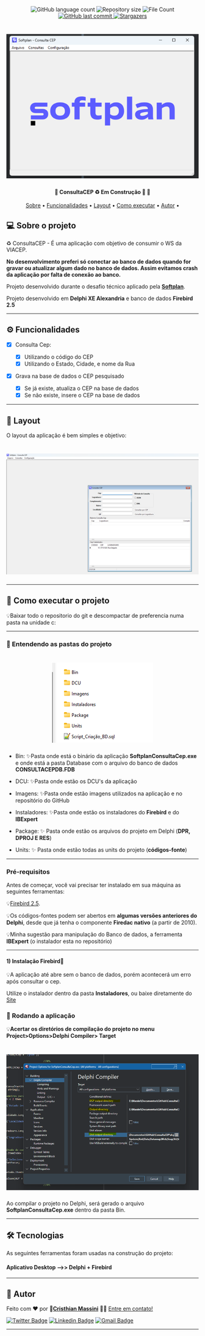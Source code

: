 <p align="center">
  <img alt="GitHub language count" src="https://img.shields.io/github/languages/count/crismassini/ConsultaCep?color=%2304D361">

  <img alt="Repository size" src="https://img.shields.io/github/repo-size/crismassini/ConsultaCep">
  <img alt="File Count" src="https://img.shields.io/github/directory-file-count/crismassini/ConsultaCep">
  
  <a href="https://github.com/crismassini/ConsultaCep/commits/master">
    <img alt="GitHub last commit" src="https://img.shields.io/github/last-commit/crismassini/ConsultaCep">
  </a>
    
   <a href="https://github.com/crismassini/ConsultaCep/stargazers">
    <img alt="Stargazers" src="https://img.shields.io/github/stars/crismassini/ConsultaCep?style=social">
  </a>

</p>
<h1 align="center">
    <img alt="ConsultaCEp" title="#ConsultaCEP" src="./Imagens/principal.png" />
</h1>

<h4 align="center"> 
	🚧  ConsultaCEP ♻️ Em Construção 🚀 🚧
</h4>

<p align="center">
 <a href="#-sobre-o-projeto">Sobre</a> •
 <a href="#-funcionalidades">Funcionalidades</a> •
 <a href="#-layout">Layout</a> • 
 <a href="#-como-executar-o-projeto">Como executar</a> • 
 <a href="#-autor">Autor</a> • 
</p>

## 💻 Sobre o projeto

♻️ ConsultaCEP - É uma aplicação com objetivo de consumir o WS da VIACEP.

**No desenvolvimento preferi só conectar ao banco de dados quando for gravar ou atualizar algum dado no banco de dados. Assim evitamos crash da aplicação por falta de conexão ao banco.**

Projeto desenvolvido durante o desafio técnico aplicado pela **[Softplan](https://www.softplan.com.br/)**.

Projeto desenvolvido em **Delphi XE Alexandria** e banco de dados **Firebird 2.5**

---

## ⚙️ Funcionalidades

- [x] Consulta Cep:

  - [x] Utilizando o código do CEP
  - [x] Utilizando o Estado, Cidade, e nome da Rua

- [x] Grava na base de dados o CEP pesquisado
  - [x] Se já existe, atualiza o CEP na base de dados
  - [x] Se não existe, insere o CEP na base de dados

---

## 🎨 Layout

O layout da aplicação é bem simples e objetivo:

<h1 align="center">
    <img alt="Tela" title="Tela" src="./Imagens/TelaConsultaCep.png" />
</h1>

---

## 🚀 Como executar o projeto

💡Baixar todo o repositorio do git e descompactar de preferencia numa pasta na unidade c:

---

### 🚀 Entendendo as pastas do projeto

<h1 align="center">
    <img alt="Pastas" title="#Pastas" src="./Imagens/diretorio.png" />
</h1>

- Bin: ✨Pasta onde está o binário da aplicação **SoftplanConsultaCep.exe** e onde está a pasta Database com o arquivo do banco de dados **CONSULTACEPDB.FDB**

- DCU: ✨Pasta onde estão os DCU's da aplicação

- Imagens: ✨Pasta onde estão imagens utilizados na aplicação e no repositório do GitHub

- Instaladores: ✨Pasta onde estão os instaladores do **Firebird** e do **IBExpert**

- Package: ✨ Pasta onde estão os arquivos do projeto em Delphi (**DPR, DPROJ E RES**)

- Units: ✨ Pasta onde estão todas as units do projeto (**códigos-fonte**)

---

### Pré-requisitos

Antes de começar, você vai precisar ter instalado em sua máquina as seguintes ferramentas:

💡[Firebird 2.5](https://firebirdsql.org/en/firebird-2-5/).

💡Os códigos-fontes podem ser abertos em **algumas versões anteriores do Delphi**, desde que já tenha o componente **Firedac nativo** (a partir de 2010).

💡Minha sugestão para manipulação do Banco de dados, a ferramenta **IBExpert** (o instalador esta no repositório)

---

#### 1) Instalação Firebird🎲

💡A aplicação até abre sem o banco de dados, porém acontecerá um erro após consultar o cep.

Utilize o instalador dentro da pasta **Instaladores**, ou baixe diretamente do [Site](https://firebirdsql.org/en/firebird-2-5/)

### 🧭 Rodando a aplicação


💡**Acertar os diretórios de compilação do projeto no menu Project>Options>Delphi Compiler> Target**


<h1 align="center">
    <img alt="Tela" title="Tela" src="./Imagens/delphi_dir.png" />
</h1>


Ao compilar o projeto no Delphi, será gerado o arquivo **SoftplanConsultaCep.exe** dentro da pasta Bin.

---

## 🛠 Tecnologias

As seguintes ferramentas foram usadas na construção do projeto:

#### **Aplicativo Desktop -->> Delphi + Firebird**

---

## 🦸 Autor

Feito com ❤️ por <b>🚀[Cristhian Massini](https://www.facebook.com/cristhian.massini)</b> 👋🏽 [Entre em contato!](https://www.linkedin.com/in/crismassini/)

[![Twitter Badge](https://img.shields.io/badge/-@cris_massini-1ca0f1?style=flat-square&labelColor=1ca0f1&logo=twitter&logoColor=white&link=https://twitter.com/cris_massini)](https://twitter.com/cris_massini) [![Linkedin Badge](https://img.shields.io/badge/-Cristhian-blue?style=flat-square&logo=Linkedin&logoColor=white&link=https://www.linkedin.com/in/crismassini/)](https://www.linkedin.com/in/crismassini/)
[![Gmail Badge](https://img.shields.io/badge/-massini.cristhian@gmail.com-c14438?style=flat-square&logo=Gmail&logoColor=white&link=mailto:massini.cristhian@gmail.com)](mailto:massini.cristhian@gmail.com)

---
